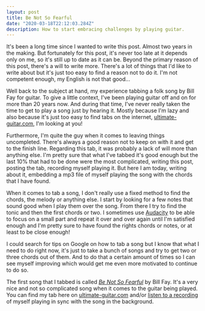 ```yaml
---
layout: post
title: Be Not So Fearful
date: "2020-03-18T22:12:03.284Z"
description: How to start embracing challenges by playing guitar.
---
```


It's been a long time since I wanted to write this post. Almost two years in the making. But fortunately for this post, it's never too late at it depends only on me, so it's still up to date as it can be. Beyond the primary reason of this post, there's a will to write more. There's a lot of things that I'd like to write about but it's just too easy to find a reason not to do it. I'm not competent enough, my English is not that good... 

Well back to the subject at hand, my experience tabbing a folk song by Bill Fay for guitar. To give a little context, I've been playing guitar off and on for more than 20 years now. And during that time, I've never really taken the time to get to play a song just by hearing it. Mostly because I'm lazy and also because it's just too easy to find tabs on the internet, [ultimate-guitar.com](https://www.ultimate-guitar.com/), I'm looking at you!

Furthermore, I'm quite the guy when it comes to leaving things uncompleted. There's always a good reason not to keep on with it and get to the finish line. Regarding this tab, it was probably a lack of will more than anything else. I'm pretty sure that what I've tabbed it's good enough but the last 10% that had to be done were the most complicated, writing this post, posting the tab, recording myself playing it. But here I am today, writing about it, embedding a mp3 file of myself playing the song with the chords that I have found.

When it comes to tab a song, I don't really use a fixed method to find the chords, the melody or anything else. I start by looking for a few notes that sound good when I play them over the song. From there I try to find the tonic and then the first chords or two. I sometimes use [Audacity](https://www.audacityteam.org/) to be able to focus on a small part and repeat it over and over again until I'm satisfied enough and I'm pretty sure to have found the rights chords or notes, or at least to be close enough!

I could search for tips on Google on how to tab a song but I know that what I need to do right now, it's just to take a bunch of songs and try to get two or three chords out of them. And to do that a certain amount of times so I can see myself improving which would get me even more motivated to continue to do so.

The first song that I tabbed is called *[Be Not So Fearful](https://www.youtube.com/watch?v=mJfca3ImjKc)* by Bill Fay. It's a very nice and not so complicated song when it comes to the guitar being played. You can find my tab here on [ultimate-guitar.com](https://tabs.ultimate-guitar.com/tab/bill-fay/be-not-so-fearful-chords-3029630) and/or [listen to a recording](/assets//be_not_so_fearful.mp3) of myself playing in sync with the song in the background.
